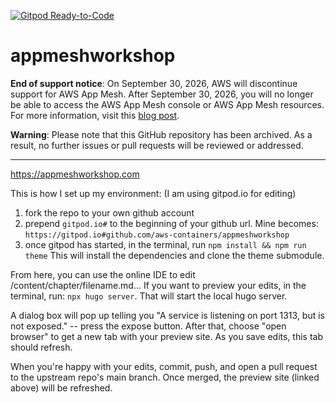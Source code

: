 [![Gitpod Ready-to-Code](https://img.shields.io/badge/Gitpod-Ready--to--Code-blue?logo=gitpod)](https://gitpod.io/#https://github.com/aws-containers/appmeshworkshop)

# appmeshworkshop

**End of support notice**: On September 30, 2026, AWS will discontinue support
for AWS App Mesh. After September 30, 2026, you will no longer be able to access
the AWS App Mesh console or AWS App Mesh resources. For more information, visit
this [blog post](https://aws.amazon.com/blogs/containers/migrating-from-aws-app-mesh-to-amazon-ecs-service-connect/).

**Warning**: Please note that this GitHub repository has been archived. As a
result, no further issues or pull requests will be reviewed or addressed.

---

https://appmeshworkshop.com

This is how I set up my environment:
(I am using gitpod.io for editing)

1. fork the repo to your own github account
2. prepend `gitpod.io#` to the beginning of your github url. Mine becomes: `https://gitpod.io#github.com/aws-containers/appmeshworkshop`
3. once gitpod has started, in the terminal, run `npm install && npm run theme`
   This will install the dependencies and clone the theme submodule.

From here, you can use the online IDE to edit /content/chapter/filename.md...
If you want to preview your edits, in the terminal, run:
`npx hugo server`.
That will start the local hugo server.

A dialog box will pop up telling you "A service is listening on port 1313, but is not
exposed." -- press the expose button. After that, choose "open browser" to get a new
tab with your preview site. As you save edits, this tab should refresh.

When you're happy with your edits, commit, push, and open a pull request to the upstream
repo's main branch. Once merged, the preview site (linked above) will be refreshed.
